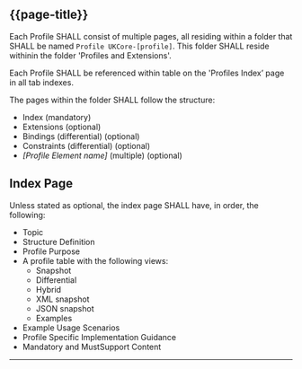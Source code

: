 ## {{page-title}}

Each Profile SHALL consist of multiple pages, all residing within a folder that SHALL be named <code>Profile UKCore-[profile]</code>. This folder SHALL reside withinin the folder 'Profiles and Extensions'.

Each Profile SHALL be referenced within table on the 'Profiles Index’ page in all tab indexes. 

The pages within the folder SHALL follow the structure: 
- Index (mandatory) 
- Extensions (optional) 
- Bindings (differential) (optional) 
- Constraints (differential) (optional) 
- <i>[Profile Element name]</i> (multiple) (optional) 

## Index Page 

Unless stated as optional, the index page SHALL have, in order, the following: 
- Topic 
- Structure Definition 
- Profile Purpose 
- A profile table with the following views: 
  - Snapshot 
  - Differential 
  - Hybrid 
  - XML snapshot 
  - JSON snapshot 
  - Examples
- Example Usage Scenarios
- Profile Specific Implementation Guidance  
- Mandatory and MustSupport Content

---